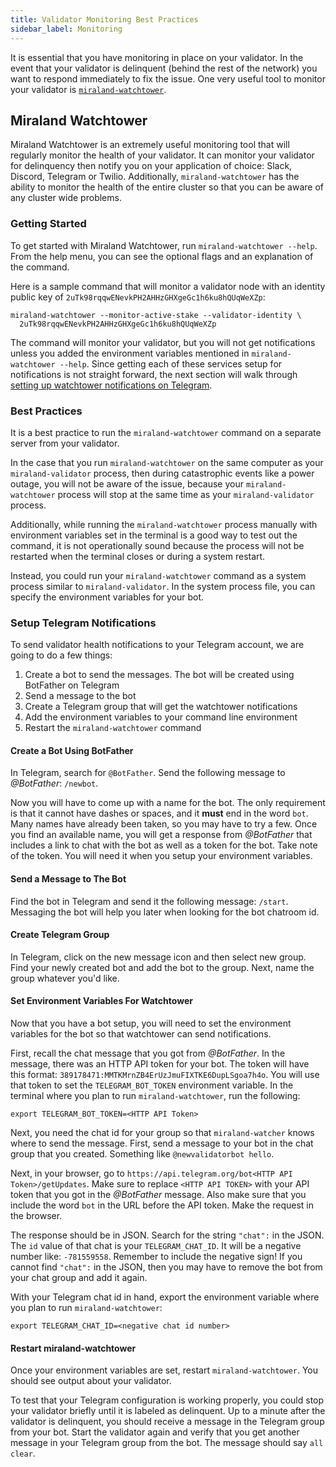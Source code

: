 ```yaml
---
title: Validator Monitoring Best Practices
sidebar_label: Monitoring
---
```


It is essential that you have monitoring in place on your validator. In the event that your validator is delinquent (behind the rest of the network) you want to respond immediately to fix the issue. One very useful tool to monitor your validator is [`miraland-watchtower`](#miraland-watchtower).

## Miraland Watchtower

Miraland Watchtower is an extremely useful monitoring tool that will regularly monitor the health of your validator. It can monitor your validator for delinquency then notify you on your application of choice: Slack, Discord, Telegram or Twilio. Additionally, `miraland-watchtower` has the ability to monitor the health of the entire cluster so that you can be aware of any cluster wide problems.

### Getting Started

To get started with Miraland Watchtower, run `miraland-watchtower --help`. From the help menu, you can see the optional flags and an explanation of the command.

Here is a sample command that will monitor a validator node with an identity public key of `2uTk98rqqwENevkPH2AHHzGHXgeGc1h6ku8hQUqWeXZp`:

```
miraland-watchtower --monitor-active-stake --validator-identity \
  2uTk98rqqwENevkPH2AHHzGHXgeGc1h6ku8hQUqWeXZp
```

The command will monitor your validator, but you will not get notifications unless you added the environment variables mentioned in `miraland-watchtower --help`. Since getting each of these services setup for notifications is not straight forward, the next section will walk through [setting up watchtower notifications on Telegram](#setup-telegram-notifications).

### Best Practices

It is a best practice to run the `miraland-watchtower` command on a separate server from your validator.

In the case that you run `miraland-watchtower` on the same computer as your `miraland-validator` process, then during catastrophic events like a power outage, you will not be aware of the issue, because your `miraland-watchtower` process will stop at the same time as your `miraland-validator` process.

Additionally, while running the `miraland-watchtower` process manually with environment variables set in the terminal is a good way to test out the command, it is not operationally sound because the process will not be restarted when the terminal closes or during a system restart.

Instead, you could run your `miraland-watchtower` command as a system process similar to `miraland-validator`. In the system process file, you can specify the environment variables for your bot.

### Setup Telegram Notifications

To send validator health notifications to your Telegram account, we are going to do a few things:

1. Create a bot to send the messages. The bot will be created using BotFather on Telegram
2. Send a message to the bot
3. Create a Telegram group that will get the watchtower notifications
4. Add the environment variables to your command line environment
5. Restart the `miraland-watchtower` command

#### Create a Bot Using BotFather

In Telegram, search for `@BotFather`. Send the following message to _@BotFather_: `/newbot`.

Now you will have to come up with a name for the bot. The only requirement is that it cannot have dashes or spaces, and it **must** end in the word `bot`. Many names have already been taken, so you may have to try a few. Once you find an available name, you will get a response from _@BotFather_ that includes a link to chat with the bot as well as a token for the bot. Take note of the token. You will need it when you setup your environment variables.

#### Send a Message to The Bot

Find the bot in Telegram and send it the following message: `/start`. Messaging the bot will help you later when looking for the bot chatroom id.

#### Create Telegram Group

In Telegram, click on the new message icon and then select new group. Find your newly created bot and add the bot to the group. Next, name the group whatever you'd like.

#### Set Environment Variables For Watchtower

Now that you have a bot setup, you will need to set the environment variables for the bot so that watchtower can send notifications.

First, recall the chat message that you got from _@BotFather_. In the message, there was an HTTP API token for your bot. The token will have this format: `389178471:MMTKMrnZB4ErUzJmuFIXTKE6DupLSgoa7h4o`. You will use that token to set the `TELEGRAM_BOT_TOKEN` environment variable. In the terminal where you plan to run `miraland-watchtower`, run the following:

```
export TELEGRAM_BOT_TOKEN=<HTTP API Token>
```

Next, you need the chat id for your group so that `miraland-watcher` knows where to send the message. First, send a message to your bot in the chat group that you created. Something like `@newvalidatorbot hello`.

Next, in your browser, go to `https://api.telegram.org/bot<HTTP API Token>/getUpdates`. Make sure to replace `<HTTP API TOKEN>` with your API token that you got in the _@BotFather_ message. Also make sure that you include the word `bot` in the URL before the API token. Make the request in the browser.

The response should be in JSON. Search for the string `"chat":` in the JSON. The `id` value of that chat is your `TELEGRAM_CHAT_ID`. It will be a negative number like: `-781559558`. Remember to include the negative sign! If you cannot find `"chat":` in the JSON, then you may have to remove the bot from your chat group and add it again.

With your Telegram chat id in hand, export the environment variable where you plan to run `miraland-watchtower`:

```
export TELEGRAM_CHAT_ID=<negative chat id number>
```

#### Restart miraland-watchtower

Once your environment variables are set, restart `miraland-watchtower`. You should see output about your validator.

To test that your Telegram configuration is working properly, you could stop your validator briefly until it is labeled as delinquent. Up to a minute after the validator is delinquent, you should receive a message in the Telegram group from your bot. Start the validator again and verify that you get another message in your Telegram group from the bot. The message should say `all clear`.